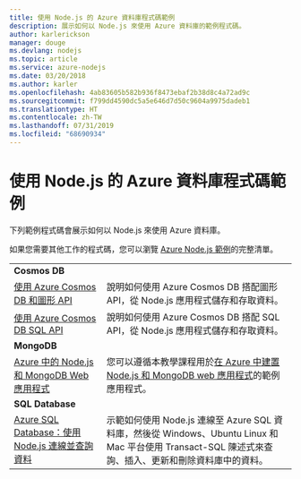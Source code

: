 ```yaml
---
title: 使用 Node.js 的 Azure 資料庫程式碼範例
description: 展示如何以 Node.js 來使用 Azure 資料庫的範例程式碼。
author: karlerickson
manager: douge
ms.devlang: nodejs
ms.topic: article
ms.service: azure-nodejs
ms.date: 03/20/2018
ms.author: karler
ms.openlocfilehash: 4ab83605b582b936f8473ebaf2b38d8c4a72ad9c
ms.sourcegitcommit: f799dd4590dc5a5e646d7d50c9604a9975dadeb1
ms.translationtype: HT
ms.contentlocale: zh-TW
ms.lasthandoff: 07/31/2019
ms.locfileid: "68690934"
---
```

# <a name="azure-databases-with-nodejs-code-samples"></a>使用 Node.js 的 Azure 資料庫程式碼範例

下列範例程式碼會展示如何以 Node.js 來使用 Azure 資料庫。

如果您需要其他工作的程式碼，您可以瀏覽 [Azure Node.js 範例](https://azure.microsoft.com/resources/samples/?term=nodejs)的完整清單。

| | |
|---|---|
| **Cosmos DB** ||
| [使用 Azure Cosmos DB 和圖形 API](https://azure.microsoft.com/resources/samples/azure-cosmos-db-graph-nodejs-getting-started/) | 說明如何使用 Azure Cosmos DB 搭配圖形 API，從 Node.js 應用程式儲存和存取資料。 |
| [使用 Azure Cosmos DB SQL API](https://azure.microsoft.com/resources/samples/azure-cosmos-db-documentdb-nodejs-getting-started/) | 說明如何使用 Azure Cosmos DB 搭配 SQL API，從 Node.js 應用程式儲存和存取資料。 |
| **MongoDB** ||
| [Azure 中的 Node.js 和 MongoDB Web 應用程式](https://azure.microsoft.com/resources/samples/meanjs/) | 您可以遵循本教學課程用於[在 Azure 中建置 Node.js 和 MongoDB web 應用程式](/azure/app-service-web/app-service-web-tutorial-nodejs-mongodb-app?toc=/azure/javascript/toc.json&bc=/azure/javascript/breadcrumb/toc.json)的範例應用程式。 |
| **SQL Database** ||
| [Azure SQL Database：使用 Node.js 連線並查詢資料](/azure/sql-database/sql-database-connect-query-nodejs?toc=/azure/javascript/toc.json&bc=/azure/javascript/breadcrumb/toc.json) | 示範如何使用 Node.js 連線至 Azure SQL 資料庫，然後從 Windows、Ubuntu Linux 和 Mac 平台使用 Transact-SQL 陳述式來查詢、插入、更新和刪除資料庫中的資料。 |
